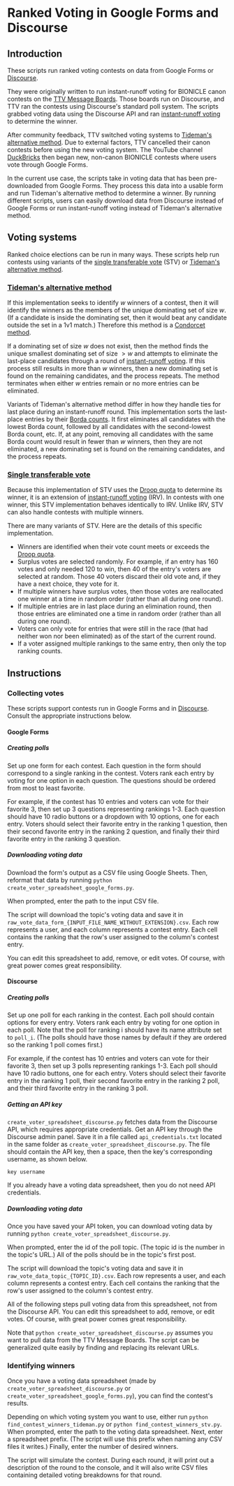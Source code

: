 # Ranked Voting in Google Forms and Discourse

## Introduction

These scripts run ranked voting contests on data from Google Forms or [Discourse](https://www.discourse.org).

They were originally written to run instant-runoff voting for BIONICLE canon contests on the [TTV Message Boards](https://board.ttvchannel.com/). Those boards run on Discourse, and TTV ran the contests using Discourse's standard poll system. The scripts grabbed voting data using the Discourse API and ran [instant-runoff voting](https://en.wikipedia.org/wiki/Instant-runoff_voting) to determine the winner.

After community feedback, TTV switched voting systems to [Tideman's alternative method](https://en.wikipedia.org/wiki/Tideman_alternative_method). Due to external factors, TTV cancelled their canon contests before using the new voting system. The YouTube channel [DuckBricks](https://www.youtube.com/c/DuckBricks) then began new, non-canon BIONICLE contests where users vote through Google Forms.

In the current use case, the scripts take in voting data that has been pre-downloaded from Google Forms. They process this data into a usable form and run Tideman's alternative method to determine a winner. By running different scripts, users can easily download data from Discourse instead of Google Forms or run instant-runoff voting instead of Tideman's alternative method.

## Voting systems

Ranked choice elections can be run in many ways. These scripts help run contests using variants of the [single transferable vote](https://en.wikipedia.org/wiki/Single_transferable_vote) (STV) or [Tideman's alternative method](https://en.wikipedia.org/wiki/Tideman_alternative_method).

### [Tideman's alternative method](https://en.wikipedia.org/wiki/Tideman_alternative_method)
If this implementation seeks to identify $w$ winners of a contest, then it will identify the winners as the members of the unique dominating set of size $w$. (If a candidate is inside the dominating set, then it would beat any candidate outside the set in a 1v1 match.) Therefore this method is a [Condorcet method](https://en.wikipedia.org/wiki/Condorcet_method).

If a dominating set of size $w$ does not exist, then the method finds the unique smallest dominating set of size $>w$ and attempts to eliminate the last-place candidates through a round of [instant-runoff voting](https://en.wikipedia.org/wiki/Instant-runoff_voting). If this process still results in more than $w$ winners, then a new dominating set is found on the remaining candidates, and the process repeats. The method terminates when either $w$ entries remain or no more entries can be eliminated.

Variants of Tideman's alternative method differ in how they handle ties for last place during an instant-runoff round. This implementation sorts the last-place entries by their [Borda counts](https://en.wikipedia.org/wiki/Borda_count). It first eliminates all candidates with the lowest Borda count, followed by all candidates with the second-lowest Borda count, etc. If, at any point, removing all candidates with the same Borda count would result in fewer than $w$ winners, then they are not eliminated, a new dominating set is found on the remaining candidates, and the process repeats.

### [Single transferable vote](https://en.wikipedia.org/wiki/Single_transferable_vote)
Because this implementation of STV uses the [Droop quota](https://en.wikipedia.org/wiki/Counting_single_transferable_votes#Droop_quota) to determine its winner, it is an extension of [instant-runoff voting](https://en.wikipedia.org/wiki/Instant-runoff_voting) (IRV). In contests with one winner, this STV implementation behaves identically to IRV. Unlike IRV, STV can also handle contests with multiple winners.

There are many variants of STV. Here are the details of this specific implementation.
* Winners are identified when their vote count meets or exceeds the [Droop quota](https://en.wikipedia.org/wiki/Counting_single_transferable_votes#Droop_quota).
* Surplus votes are selected randomly. For example, if an entry has 160 votes and only needed 120 to win, then 40 of the entry's voters are selected at random. Those 40 voters discard their old vote and, if they have a next choice, they vote for it.
* If multiple winners have surplus votes, then those votes are reallocated one winner at a time in random order (rather than all during one round).
* If multiple entries are in last place during an elimination round, then those entries are eliminated one a time in random order (rather than all during one round).
* Voters can only vote for entries that were still in the race (that had neither won nor been eliminated) as of the start of the current round.
* If a voter assigned multiple rankings to the same entry, then only the top ranking counts.

## Instructions

### Collecting votes

These scripts support contests run in Google Forms and in [Discourse](https://www.discourse.org). Consult the appropriate instructions below.

#### Google Forms

##### Creating polls

Set up one form for each contest. Each question in the form should correspond to a single ranking in the contest. Voters rank each entry by voting for one option in each question. The questions should be ordered from most to least favorite.

For example, if the contest has 10 entries and voters can vote for their favorite 3, then set up 3 questions representing rankings 1-3. Each question should have 10 radio buttons or a dropdown with 10 options, one for each entry. Voters should select their favorite entry in the ranking 1 question, then their second favorite entry in the ranking 2 question, and finally their third favorite entry in the ranking 3 question.

##### Downloading voting data

Download the form's output as a CSV file using Google Sheets. Then, reformat that data by running `python create_voter_spreadsheet_google_forms.py`.

When prompted, enter the path to the input CSV file.

The script will download the topic's voting data and save it in `raw_vote_data_form_{INPUT_FILE_NAME_WITHOUT_EXTENSION}.csv`. Each row represents a user, and each column represents a contest entry. Each cell contains the ranking that the row's user assigned to the column's contest entry.

You can edit this spreadsheet to add, remove, or edit votes. Of course, with great power comes great responsibility.

#### Discourse

##### Creating polls

Set up one poll for each ranking in the contest. Each poll should contain options for every entry. Voters rank each entry by voting for one option in each poll. Note that the poll for ranking i should have its name attribute set to `poll_i`. (The polls should have those names by default if they are ordered so the ranking 1 poll comes first.)

For example, if the contest has 10 entries and voters can vote for their favorite 3, then set up 3 polls representing rankings 1-3. Each poll should have 10 radio buttons, one for each entry. Voters should select their favorite entry in the ranking 1 poll, their second favorite entry in the ranking 2 poll, and their third favorite entry in the ranking 3 poll.

##### Getting an API key

`create_voter_spreadsheet_discourse.py` fetches data from the Discourse API, which requires appropriate credentials. Get an API key through the Discourse admin panel. Save it in a file called `api_credentials.txt` located in the same folder as `create_voter_spreadsheet_discourse.py`. The file should contain the API key, then a space, then the key's corresponding username, as shown below.

```
key username
```

If you already have a voting data spreadsheet, then you do not need API credentials.

##### Downloading voting data

Once you have saved your API token, you can download voting data by running `python create_voter_spreadsheet_discourse.py`.

When prompted, enter the id of the poll topic. (The topic id is the number in the topic's URL.) All of the polls should be in the topic's first post.

The script will download the topic's voting data and save it in `raw_vote_data_topic_{TOPIC_ID}.csv`. Each row represents a user, and each column represents a contest entry. Each cell contains the ranking that the row's user assigned to the column's contest entry.

All of the following steps pull voting data from this spreadsheet, not from the Discourse API. You can edit this spreadsheet to add, remove, or edit votes. Of course, with great power comes great responsibility.

Note that `python create_voter_spreadsheet_discourse.py` assumes you want to pull data from the TTV Message Boards. The script can be generalized quite easily by finding and replacing its relevant URLs.

### Identifying winners

Once you have a voting data spreadsheet (made by `create_voter_spreadsheet_discourse.py` or `create_voter_spreadsheet_google_forms.py`), you can find the contest's results.

Depending on which voting system you want to use, either run `python find_contest_winners_tideman.py` or `python find_contest_winners_stv.py`. When prompted, enter the path to the voting data spreadsheet. Next, enter a spreadsheet prefix. (The script will use this prefix when naming any CSV files it writes.) Finally, enter the number of desired winners.

The script will simulate the contest. During each round, it will print out a description of the round to the console, and it will also write CSV files containing detailed voting breakdowns for that round.
